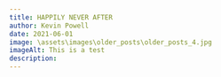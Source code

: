 ```yaml
---
title: HAPPILY NEVER AFTER
author: Kevin Powell
date: 2021-06-01
image: \assets\images\older_posts\older_posts_4.jpg
imageAlt: This is a test
description: 
---
```


